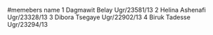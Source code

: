 #memebers name
1 Dagmawit Belay  Ugr/23581/13
2 Helina Ashenafi Ugr/23328/13
3 Dibora Tsegaye  Ugr/22902/13
4 Biruk Tadesse   Ugr/23294/13

